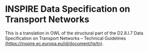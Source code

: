 # INSPIRE Data Specification on Transport Networks

This is a translation in OWL of the structural part of the D2.8.I.7 Data Specification on Transport Networks – Technical Guidelines [(https://inspire.ec.europa.eu/id/document/tg/tn)](https://inspire.ec.europa.eu/id/document/tg/tn).